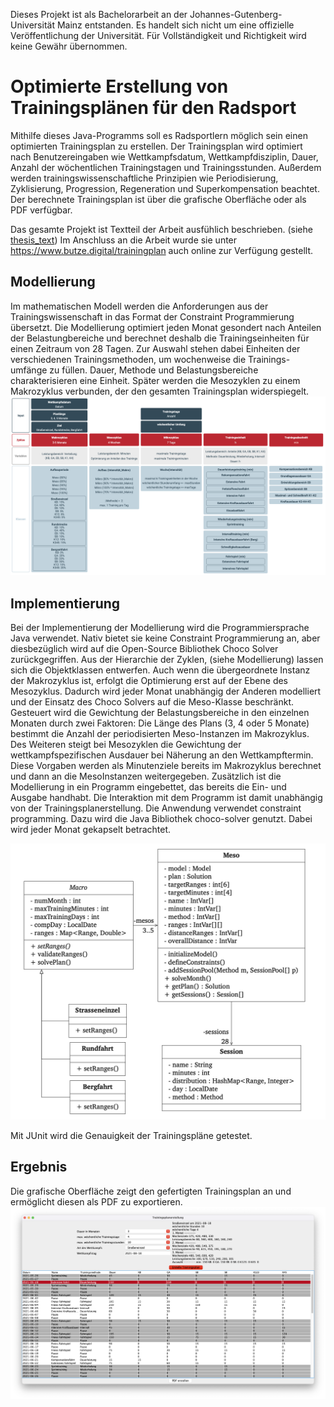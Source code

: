 
Dieses Projekt ist als Bachelorarbeit an der Johannes-Gutenberg-Universität Mainz entstanden. Es handelt sich nicht um eine offizielle Veröffentlichung der Universität. Für Vollständigkeit und Richtigkeit wird keine Gewähr übernommen.

# Optimierte Erstellung von Trainingsplänen für den Radsport
Mithilfe dieses Java-Programms soll es Radsportlern möglich sein einen optimierten Trainingsplan zu erstellen. Der Trainingsplan wird optimiert nach Benutzereingaben wie Wettkampfsdatum, Wettkampfdisziplin, Dauer, Anzahl der wöchentlichen Trainingstagen und Trainingsstunden. Außerdem werden trainingswissenschaftliche Prinzipien wie Periodisierung, Zyklisierung, Progression, Regeneration und Superkompensation beachtet. Der berechnete Trainingsplan ist über die grafische Oberfläche oder als PDF verfügbar.

Das gesamte Projekt ist Textteil der Arbeit ausfühlich beschrieben. (siehe <a href="./BA_2733068.pdf">thesis_text</a>)
Im Anschluss an die Arbeit wurde sie unter https://www.butze.digital/trainingplan auch online zur Verfügung gestellt.


## Modellierung 
Im mathematischen Modell werden die Anforderungen aus der Trainingswissenschaft in das Format der Constraint Programmierung übersetzt. Die Modellierung optimiert jeden Monat gesondert nach Anteilen der Belastungbereiche und berechnet deshalb die Trainingseinheiten für einen Zeitraum von 28 Tagen. Zur Auswahl stehen dabei Einheiten der verschiedenen Trainingsmethoden, um wochenweise die Trainings- umfänge zu füllen. Dauer, Methode und Belastungsbereiche charakterisieren eine Einheit. Später werden die Mesozyklen zu einem Makrozyklus verbunden, der den gesamten Trainingsplan widerspiegelt.
<img src="/text/modellierung.png" alt="UML-Diagram"/>

## Implementierung

Bei der Implementierung der Modellierung wird die Programmiersprache Java verwendet. Nativ bietet sie keine Constraint Programmierung an, aber diesbezüglich wird auf die Open-Source Bibliothek Choco Solver zurückgegriffen.
Aus der Hierarchie der Zyklen, (siehe Modellierung) lassen sich die Objektklassen entwerfen. Auch wenn die übergeordnete Instanz der Makrozyklus ist, erfolgt die Optimierung erst auf der Ebene des Mesozyklus. Dadurch wird jeder Monat unabhängig der Anderen modelliert und der Einsatz des Choco Solvers auf die Meso-Klasse beschränkt. Gesteuert wird die Gewichtung der Belastungsbereiche in den einzelnen Monaten durch zwei Faktoren: Die Länge des Plans (3, 4 oder 5 Monate) bestimmt die Anzahl der periodisierten Meso-Instanzen im Makrozyklus. Des Weiteren steigt bei Mesozyklen die Gewichtung der wettkampfspezifischen Ausdauer bei Näherung an den Wettkampftermin. Diese Vorgaben werden als Minutenziele bereits im Makrozyklus berechnet und dann an die MesoInstanzen weitergegeben. Zusätzlich ist die Modellierung in ein Programm eingebettet, das bereits die Ein- und Ausgabe handhabt. Die Interaktion mit dem Programm ist damit unabhängig von der Trainingsplanerstellung.
Die Anwendung verwendet constraint programming. Dazu wird die Java Bibliothek choco-solver genutzt. Dabei wird jeder Monat gekapselt betrachtet. 

<img src="/text/uml.png" alt="UML-Diagram"/>

Mit JUnit wird die Genauigkeit der Trainingspläne getestet.

## Ergebnis
Die grafische Oberfläche zeigt den gefertigten Trainingsplan an und ermöglicht diesen als PDF zu exportieren.
<img src="/text/gui.png" alt="grafische Oberfläche"/>
